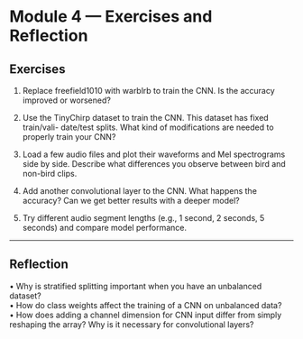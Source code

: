 # Module 4 — Exercises and Reflection

## Exercises

1. Replace freefield1010 with warblrb to train the CNN. Is the accuracy improved or
   worsened?

2. Use the TinyChirp dataset to train the CNN. This dataset has fixed train/vali-
   date/test splits. What kind of modifications are needed to properly train your
   CNN?

3. Load a few audio files and plot their waveforms and Mel spectrograms side by
   side. Describe what differences you observe between bird and non-bird clips.

4. Add another convolutional layer to the CNN. What happens the accuracy? Can
   we get better results with a deeper model?

5. Try different audio segment lengths (e.g., 1 second, 2 seconds, 5 seconds) and
   compare model performance.

---

## Reflection

 • Why is stratified splitting important when you have an unbalanced dataset?  
 • How do class weights affect the training of a CNN on unbalanced data?  
 • How does adding a channel dimension for CNN input differ from simply reshaping the array? Why is it necessary for convolutional layers?  
